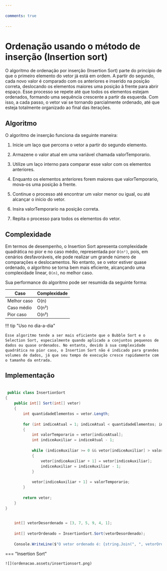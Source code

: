 ```yaml
---

comments: true

---
```


# **Ordenação usando o método de inserção (Insertion sort)**

O algoritmo de ordenação por inserção (Insertion Sort) parte do princípio de que o primeiro elemento do vetor já está em ordem. A partir do segundo, cada novo valor é comparado com os anteriores e inserido na posição correta, deslocando os elementos maiores uma posição à frente para abrir espaço. Esse processo se repete até que todos os elementos estejam ordenados, formando uma sequência crescente a partir da esquerda. Com isso, a cada passo, o vetor vai se tornando parcialmente ordenado, até que esteja totalmente organizado ao final das iterações.

## **Algoritmo**

O algoritmo de inserção funciona da seguinte maneira:

1. Inicie um laço que percorra o vetor a partir do segundo elemento.

2. Armazene o valor atual em uma variável chamada valorTemporario.

3. Utilize um laço interno para comparar esse valor com os elementos anteriores.

4. Enquanto os elementos anteriores forem maiores que valorTemporario, mova-os uma posição à frente.

5. Continue o processo até encontrar um valor menor ou igual, ou até alcançar o início do vetor.

6. Insira valorTemporario na posição correta.

7. Repita o processo para todos os elementos do vetor.

## **Complexidade**

Em termos de desempenho, o Insertion Sort apresenta complexidade quadrática no pior e no caso médio, representada por `O(n²)`, pois, em cenários desfavoráveis, ele pode realizar um grande número de comparações e deslocamentos. No entanto, se o vetor estiver quase ordenado, o algoritmo se torna bem mais eficiente, alcançando uma complexidade linear, `O(n)`, no melhor caso.

Sua performance do algoritmo pode ser resumida da seguinte forma:

| Caso         | Complexidade |
|--------------|--------------|
| Melhor caso  | O(n)         |
| Caso médio   | O(n²)        |
| Pior caso    | O(n²)        |

!!! tip "Uso no dia-a-dia"

    Esse algoritmo tende a ser mais eficiente que o Bubble Sort e o Selection Sort, especialmente quando aplicado a conjuntos pequenos de dados ou quase ordenados. No entanto, devido à sua complexidade quadrática no pior caso, o Insertion Sort não é indicado para grandes volumes de dados, já que seu tempo de execução cresce rapidamente com o tamanho da entrada.

## **Implementação**

```csharp

 public class InsertionSort
{
    public int[] Sort(int[] vetor)
    {
        int quantidadeElementos = vetor.Length;

        for (int indiceAtual = 1; indiceAtual < quantidadeElementos; indiceAtual++)
        {
            int valorTemporario = vetor[indiceAtual];
            int indiceAuxiliar = indiceAtual - 1;

            while (indiceAuxiliar >= 0 && vetor[indiceAuxiliar] > valorTemporario)
            {
                vetor[indiceAuxiliar + 1] = vetor[indiceAuxiliar];
                indiceAuxiliar = indiceAuxiliar - 1;
            }

            vetor[indiceAuxiliar + 1] = valorTemporario;
        }

        return vetor;
    }    
}

```

```csharp

    int[] vetorDesordenado = [3, 7, 5, 9, 4, 1];

    int[] vetorOrdenado = InsertionSort.Sort(vetorDesordenado);

    Console.WriteLine($"O vetor ordenado é: {string.Join(", ", vetorOrdenado)}.");

```

=== "Insertion Sort"

    ![](ordenacao.assets/insertionsort.png)